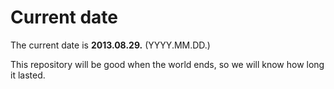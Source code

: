 # Current date

The current date is **2013.08.29.** (YYYY.MM.DD.)

This repository will be good when the world ends, so we will know how long it lasted.